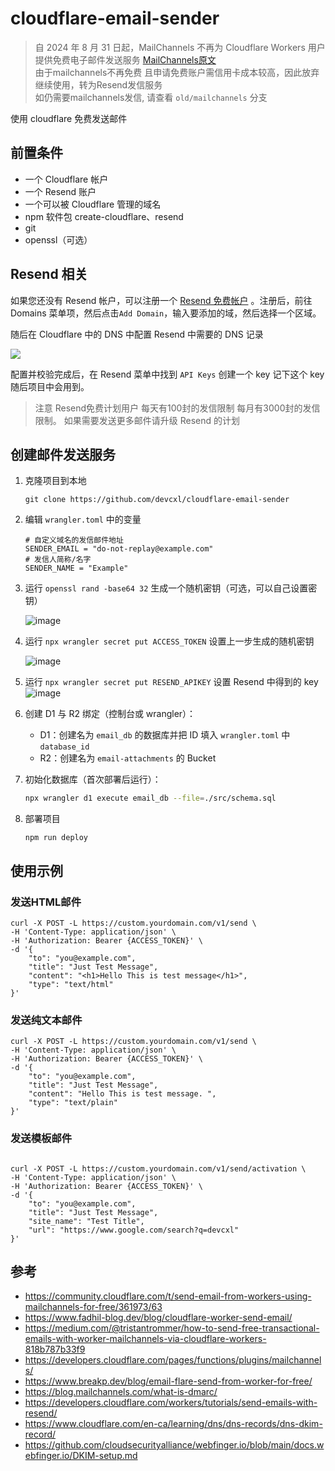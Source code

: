 # cloudflare-email-sender


> 自 2024 年 8 月 31 日起，MailChannels 不再为 Cloudflare Workers 用户提供免费电子邮件发送服务 [MailChannels原文](https://support.mailchannels.com/hc/en-us/articles/26814255454093-End-of-Life-Notice-Cloudflare-Workers)  
> 由于mailchannels不再免费 且申请免费账户需信用卡成本较高，因此放弃继续使用，转为Resend发信服务  
> 如仍需要mailchannels发信, 请查看 `old/mailchannels` 分支

使用 cloudflare 免费发送邮件

## 前置条件

- 一个 Cloudflare 帐户
- 一个 Resend 账户
- 一个可以被 Cloudflare 管理的域名
- npm 软件包 create-cloudflare、resend
- git
- openssl（可选）

## Resend 相关

如果您还没有 Resend 帐户，可以注册一个 [Resend 免费帐户](https://resend.com/signup) 。注册后，前往 Domains 菜单项，然后点击`Add Domain`，输入要添加的域，然后选择一个区域。

随后在 Cloudflare 中的 DNS 中配置 Resend 中需要的 DNS 记录

![](https://developers.cloudflare.com/_astro/verified_domain.ouYLJaQl_Z2eLlGH.webp)

配置并校验完成后，在 Resend 菜单中找到 `API Keys` 创建一个 key 记下这个 key 随后项目中会用到。

> 注意 Resend免费计划用户 每天有100封的发信限制 每月有3000封的发信限制。
> 如果需要发送更多邮件请升级 Resend 的计划

## 创建邮件发送服务

1. 克隆项目到本地

   ```
   git clone https://github.com/devcxl/cloudflare-email-sender
   ```

2. 编辑 `wrangler.toml` 中的变量
   ```
   # 自定义域名的发信邮件地址
   SENDER_EMAIL = "do-not-replay@example.com"
   # 发信人简称/名字
   SENDER_NAME = "Example"
   ```
3. 运行 `openssl rand -base64 32` 生成一个随机密钥（可选，可以自己设置密钥）

   ![image](https://file.devcxl.cn/blog/images/2024111600182427-20241116001824.png)

4. 运行 `npx wrangler secret put ACCESS_TOKEN` 设置上一步生成的随机密钥

   ![image](https://file.devcxl.cn/blog/images/2024111600201505-20241116002014.png)

5. 运行 `npx wrangler secret put RESEND_APIKEY` 设置 Resend 中得到的 key
   ![image](https://file.devcxl.cn/blog/images/2024111600143187-20241116001431.png)

6. 创建 D1 与 R2 绑定（控制台或 wrangler）：
   - D1：创建名为 `email_db` 的数据库并把 ID 填入 `wrangler.toml` 中 `database_id`
   - R2：创建名为 `email-attachments` 的 Bucket

7. 初始化数据库（首次部署后运行）：
   ```bash
   npx wrangler d1 execute email_db --file=./src/schema.sql
   ```

8. 部署项目
    ```
    npm run deploy
    ```

## 使用示例

### 发送HTML邮件

```shell
curl -X POST -L https://custom.yourdomain.com/v1/send \
-H 'Content-Type: application/json' \
-H 'Authorization: Bearer {ACCESS_TOKEN}' \
-d '{
    "to": "you@example.com",
    "title": "Just Test Message",
    "content": "<h1>Hello This is test message</h1>",
    "type": "text/html"
}'
```

### 发送纯文本邮件

```shell
curl -X POST -L https://custom.yourdomain.com/v1/send \
-H 'Content-Type: application/json' \
-H 'Authorization: Bearer {ACCESS_TOKEN}' \
-d '{
    "to": "you@example.com",
    "title": "Just Test Message",
    "content": "Hello This is test message. ",
    "type": "text/plain"
}'
```

### 发送模板邮件

```shell

curl -X POST -L https://custom.yourdomain.com/v1/send/activation \
-H 'Content-Type: application/json' \
-H 'Authorization: Bearer {ACCESS_TOKEN}' \
-d '{
    "to": "you@example.com",
    "title": "Just Test Message",
    "site_name": "Test Title",
    "url": "https://www.google.com/search?q=devcxl"
}'
```

## 参考

- https://community.cloudflare.com/t/send-email-from-workers-using-mailchannels-for-free/361973/63
- https://www.fadhil-blog.dev/blog/cloudflare-worker-send-email/
- https://medium.com/@tristantrommer/how-to-send-free-transactional-emails-with-worker-mailchannels-via-cloudflare-workers-818b787b33f9
- https://developers.cloudflare.com/pages/functions/plugins/mailchannels/
- https://www.breakp.dev/blog/email-flare-send-from-worker-for-free/
- https://blog.mailchannels.com/what-is-dmarc/
- https://developers.cloudflare.com/workers/tutorials/send-emails-with-resend/
- https://www.cloudflare.com/en-ca/learning/dns/dns-records/dns-dkim-record/
- https://github.com/cloudsecurityalliance/webfinger.io/blob/main/docs.webfinger.io/DKIM-setup.md